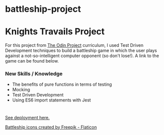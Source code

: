 # battleship-project
# Knights Travails Project

For this project from [The Odin Project](https://www.theodinproject.com/) curriculum, I used Test Driven Development techniques to build a battleship game in which the user plays against a not-so-intelligent computer opponent (so don't lose!). A link to the game can be found below.

### New Skills / Knowledge
- The benefits of pure functions in terms of testing
- Mocking
- Test Driven Development
- Using ES6 import statements with Jest

#
[See deployment here.](https://spuddister.github.io/battleship-project/)

<a href="https://www.flaticon.com/free-icons/battleship" title="battleship icons">Battleship icons created by Freepik - Flaticon</a>
